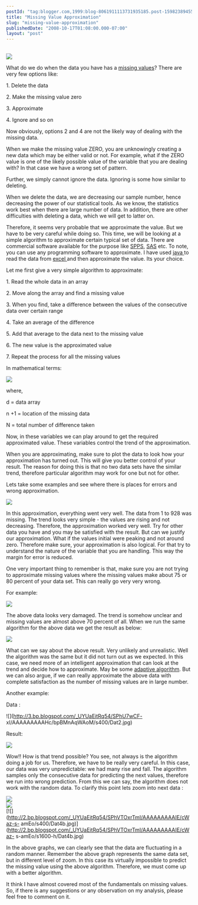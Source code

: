 ```yaml
---
postId: "tag:blogger.com,1999:blog-8061911113731935185.post-1598238945556008212"
title: "Missing Value Approximation"
slug: "missing-value-approximation"
publishedDate: "2008-10-17T01:08:00.000-07:00"
layout: "post"
---
```


[](http://4.bp.blogspot.com/_UYUaEitRq54/SPhflpKbqbI/AAAAAAAAAIc/6kLcfereugM/s1600-h/math1.jpg)  
[![](http://3.bp.blogspot.com/_UYUaEitRq54/SPhaHCfYyjI/AAAAAAAAAIM/D2ewRMOOip4/s400/image1.png)](http://3.bp.blogspot.com/_UYUaEitRq54/SPhaHCfYyjI/AAAAAAAAAIM/D2ewRMOOip4/s1600-h/image1.png)[](http://1.bp.blogspot.com/_UYUaEitRq54/SPhVRdoZtEI/AAAAAAAAAHs/-mZTOpcylaw/s1600-h/Dat3.jpg)

What do we do when the data you have has a [missing
values](http://faculty.chass.ncsu.edu/garson/PA765/missing.htm)? There are
very few options like:  

  

1\. Delete the data

2\. Make the missing value zero

3\. Approximate

4\. Ignore and so on

  

Now obviously, options 2 and 4 are not the likely way of dealing with the
missing data.

  

When we make the missing value ZERO, you are unknowingly creating a new data
which may be either valid or not. For example, what if the ZERO value is one
of the likely possible value of the variable that you are dealing with? In
that case we have a wrong set of pattern.

  

Further, we simply cannot ignore the data. Ignoring is some how similar to
deleting.

  

When we delete the data, we are decreasing our sample number, hence decreasing
the power of our statistical tools. As we know, the statistics work best when
there are large number of data. In addition, there are other difficulties with
deleting a data, which we will get to latter on.

  

Therefore, it seems very probable that we approximate the value. But we have
to be very careful while doing so. This time, we will be looking at a simple
algorithm to approximate certain typical set of data. There are commercial
software available for the purpose like [SPPS](http://www.spss.com/),
[SAS](http://www.sas.com/) etc. To note, you can use any programming software
to approximate. I have used [java ](http://java.sun.com/)to read the data from
[excel ](http://en.wikipedia.org/wiki/Microsoft_Excel)and then approximate the
value. Its your choice.

  

Let me first give a very simple algorithm to approximate:

  

1\. Read the whole data in an array

2\. Move along the array and find a missing value

3\. When you find, take a difference between the values of the consecutive
data over certain range

4\. Take an average of the difference

5\. Add that average to the data next to the missing value

6\. The new value is the approximated value

7\. Repeat the process for all the missing values

  

In mathematical terms:

![](http://4.bp.blogspot.com/_UYUaEitRq54/SPhflpKbqbI/AAAAAAAAAIc/6kLcfereugM/s400/math1.jpg)

  

  

where,

  

  

d = data array  

n +1 = location of the missing data  

N = total number of difference taken  

  

  

  

  

Now, in these variables we can play around to get the required approximated
value. These variables control the trend of the approximation.

  

When you are approximating, make sure to plot the data to look how your
approximation has turned out. This will give you better control of your
result. The reason for doing this is that no two data sets have the similar
trend, therefore particular algorithm may work for one but not for other.

  

Lets take some examples and see where there is places for errors and wrong
approximation.

  

![](http://1.bp.blogspot.com/_UYUaEitRq54/SPhVRdoZtEI/AAAAAAAAAHs/-mZTOpcylaw/s400/Dat3.jpg)

In this approximation, everything went very well. The data from 1 to 928 was
missing. The trend looks very simple - the values are rising and not
decreasing. Therefore, the approximation worked very well. Try for other data
you have and you may be satisfied with the result. But can we justify our
approximation. What if the values initial were peaking and not around zero.
Therefore make sure, your approximation is also logical. For that try to
understand the nature of the variable that you are handling. This way the
margin for error is reduced.

  

One very important thing to remember is that, make sure you are not trying to
approximate missing values where the missing values make about 75 or 80
percent of your data set. This can really go very very wrong.

  

For example:

  

![](http://3.bp.blogspot.com/_UYUaEitRq54/SPhU7FIAPrI/AAAAAAAAAHU/eLZ5ltkzR2M/s400/Dat1.jpg)

  

The above data looks very damaged. The trend is somehow unclear and missing
values are almost above 70 percent of all. When we run the same algorithm for
the above data we get the result as below:

  

![](http://3.bp.blogspot.com/_UYUaEitRq54/SPhU6oouEII/AAAAAAAAAHE/yDJB4Yer52k/s400/Apx1.jpg)

  

What can we say about the above result. Very unlikely and unrealistic. Well
the algorithm was the same but it did not turn out as we expected. In this
case, we need more of an intelligent approximation that can look at the trend
and decide how to approximate. May be some [adaptive
algorithm](http://en.wikipedia.org/wiki/Adaptive_algorithm). But we can also
argue, if we can really approximate the above data with complete satisfaction
as the number of missing values are in large number.

  

Another example:

  

Data :

  

![](http://3.bp.blogspot.com/_UYUaEitRq54/SPhU7wCF-
xI/AAAAAAAAAHc/bpBMnAqWAoM/s400/Dat2.jpg)

  

Result:

  

![](http://3.bp.blogspot.com/_UYUaEitRq54/SPhU6tpy0RI/AAAAAAAAAHM/zft9RWlATVU/s400/Apx2.jpg)

  

Wow!! How is that trend possible? You see, not always is the algorithm doing a
job for us. Therefore, we have to be really very careful. In this case, our
data was very unpredictable: we had many rise and fall. The algorithm samples
only the consecutive data for predicting the next values, therefore we run
into wrong prediction. From this we can say, the algorithm does not work with
the random data. To clarify this point lets zoom into next data :

  

[![](http://4.bp.blogspot.com/_UYUaEitRq54/SPhVSP-92II/AAAAAAAAAH0/S25K2wcfhHs/s400/Dat4.jpg)](http://4.bp.blogspot.com/_UYUaEitRq54/SPhVSP-92II/AAAAAAAAAH0/S25K2wcfhHs/s1600-h/Dat4.jpg)  
[![](http://3.bp.blogspot.com/_UYUaEitRq54/SPhVSr_KM2I/AAAAAAAAAH8/ADYKjLWKByM/s400/Dat4a.jpg)](http://3.bp.blogspot.com/_UYUaEitRq54/SPhVSr_KM2I/AAAAAAAAAH8/ADYKjLWKByM/s1600-h/Dat4a.jpg)  
[![](http://2.bp.blogspot.com/_UYUaEitRq54/SPhVTOxrTmI/AAAAAAAAAIE/cWaz-s-
amEo/s400/Dat4b.jpg)](http://2.bp.blogspot.com/_UYUaEitRq54/SPhVTOxrTmI/AAAAAAAAAIE/cWaz-
s-amEo/s1600-h/Dat4b.jpg)

  

In the above graphs, we can clearly see that the data are fluctuating in a
random manner. Remember the above graph represents the same data set, but in
different level of zoom. In this case its virtually impossible to predict the
missing value using the above algorithm. Therefore, we must come up with a
better algorithm.

  

It think I have almost covered most of the fundamentals on missing values. So,
if there is any suggestions or any observation on my analysis, please feel
free to comment on it.

  

